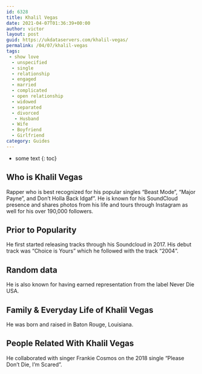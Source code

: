 ```yaml
---
id: 6328
title: Khalil Vegas
date: 2021-04-07T01:36:39+00:00
author: victor
layout: post
guid: https://ukdataservers.com/khalil-vegas/
permalink: /04/07/khalil-vegas
tags:
 - show love
  - unspecified
  - single
  - relationship
  - engaged
  - married
  - complicated
  - open relationship
  - widowed
  - separated
  - divorced
   - Husband
  - Wife
  - Boyfriend
  - Girlfriend
category: Guides
---
```


* some text
{: toc}


## Who is Khalil Vegas



Rapper who is best recognized for his popular singles &#8220;Beast Mode&#8221;, &#8220;Major Payne&#8221;, and Don&#8217;t Holla Back Idgaf&#8221;. He is known for his SoundCloud presence and shares photos from his life and tours through Instagram as well for his over 190,000 followers. 

                
                
                
## Prior to Popularity



He first started releasing tracks through his Soundcloud in 2017. His debut track was &#8220;Choice is Yours&#8221; which he followed with the track &#8220;2004&#8221;. 

                
                
                
## Random data



He is also known for having earned representation from the label Never Die USA. 

                
                
                
## Family & Everyday Life of Khalil Vegas



He was born and raised in Baton Rouge, Louisiana. 

                
                
                
## People Related With Khalil Vegas



He collaborated with singer Frankie Cosmos on the 2018 single &#8220;Please Don&#8217;t Die, I&#8217;m Scared&#8221;. 

                
              
            
          
          
          